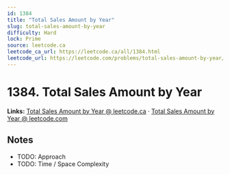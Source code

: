 ```yaml
--- 
id: 1384
title: "Total Sales Amount by Year"
slug: total-sales-amount-by-year
difficulty: Hard
lock: Prime
source: leetcode.ca
leetcode_ca_url: https://leetcode.ca/all/1384.html
leetcode_url: https://leetcode.com/problems/total-sales-amount-by-year/
---
```


# 1384. Total Sales Amount by Year

**Links:** [Total Sales Amount by Year @ leetcode.ca](https://leetcode.ca/all/1384.html) · [Total Sales Amount by Year @ leetcode.com](https://leetcode.com/problems/total-sales-amount-by-year/)

## Notes
- TODO: Approach
- TODO: Time / Space Complexity
